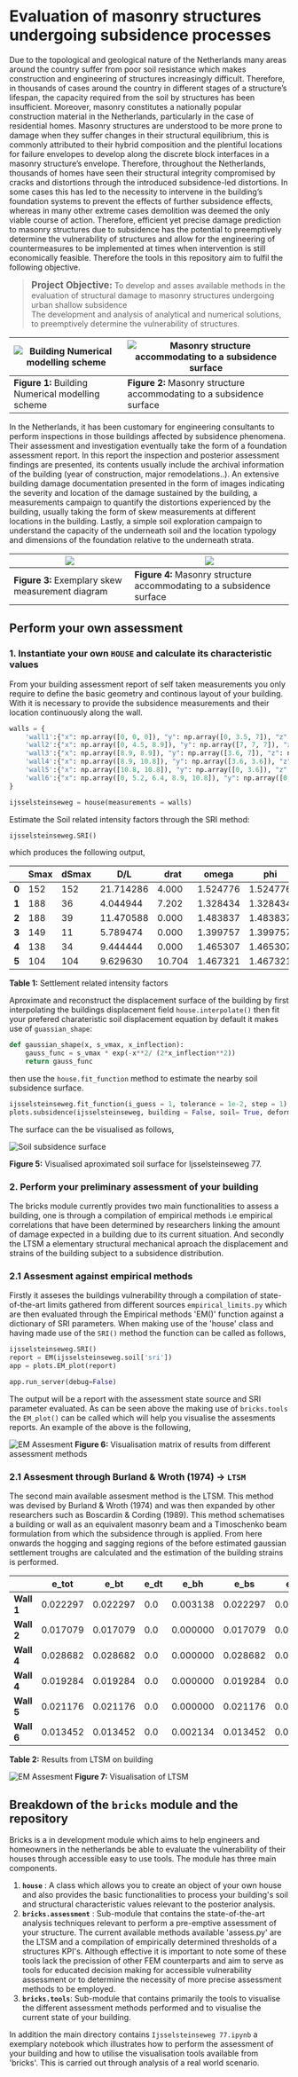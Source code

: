# Evaluation of masonry structures undergoing subsidence processes

Due to the topological and geological nature of the Netherlands many areas around the country suffer from poor soil resistance which makes construction and engineering of structures increasingly difficult. Therefore, in thousands of cases around the country in different stages of a structure’s lifespan, the capacity required from the soil by structures has been insufficient. Moreover, masonry constitutes a nationally popular construction material in the Netherlands, particularly in the case of residential homes. Masonry structures are understood to be more prone to damage when they suffer changes in their structural equilibrium, this is commonly attributed to their hybrid composition and the plentiful locations for failure envelopes to develop along the discrete block interfaces in a masonry structure’s envelope. Therefore, throughout the Netherlands, thousands of homes have seen their structural integrity compromised by cracks and distortions through the introduced subsidence-led distortions. In some cases this has led to the necessity to intervene in the building’s foundation systems to prevent the effects of further subsidence effects, whereas in many other extreme cases demolition was deemed the only viable course of action. Therefore, efficient yet precise damage prediction to masonry structures due to subsidence has the potential to preemptively determine the vulnerability of structures and allow for the engineering of countermeasures to be implemented at times when intervention is still economically feasible. Therefore the tools in this repository aim to fulfil the following objective.

> <span style="font-size: larger;"><B>Project Objective:</B></span> To develop and asses available methods in the evaluation of structural damage to masonry structures undergoing urban shallow subsidence<br>
> The development and analysis of analytical and numerical solutions, to preemptively determine the vulnerability of structures.

|<img src="_data\fig\building_model.svg" alt="Building Numerical modelling scheme" style="object-fit: cover"> | <img src="_data\fig\buildingdamage.svg" alt="Masonry structure accommodating to a subsidence surface" style="object-fit: cover">|
|-------------------------------------------------------------------------------------------------------------------------|-----------------------------------------------------------------------------------------------------------------------------------------|
|**Figure 1:** Building Numerical modelling scheme | **Figure 2:** Masonry structure accommodating to a subsidence surface |

In the Netherlands, it has been customary for engineering consultants to perform inspections in those buildings affected by subsidence phenomena. Their assessment and investigation eventually take the form of a foundation assessment report. In this report the inspection and posterior assessment findings are presented, its contents usually include the archival information of the building (year of construction, major remodelations..). An extensive building damage documentation presented in the form of images indicating the severity and location of the damage sustained by the building, a  measurements campaign to quantify the distortions experienced by the building, usually taking the form of skew measurements at different locations in the building. Lastly, a simple soil exploration campaign to understand the capacity of the underneath soil and the location typology and dimensions of the foundation relative to the underneath strata.

|<img src="_data\fig\assessment_report\skew_measurements.png"> | <img src="_data\fig\assessment_report\soil_exploration.svg">|
|-------------------------------------------------------------------------------------------------------------------------|-----------------------------------------------------------------------------------------------------------------------------------------|
|**Figure 3:** Exemplary skew measurement diagram | **Figure 4:** Masonry structure accommodating to a subsidence surface |

## Perform your own assessment

### 1. Instantiate your own `HOUSE` and calculate its characteristic values

From your building assessment report of self taken measurements you only require to define the basic geometry and continous layout of your building. With it is necessary to provide the subsidence measurements and their location continuously along the wall.

```python
walls = {
    'wall1':{"x": np.array([0, 0, 0]), "y": np.array([0, 3.5, 7]), "z": np.array([0, -72, -152]), 'phi': np.array([1/200,1/200]), 'height': 5000, 'thickness': 27},
    'wall2':{"x": np.array([0, 4.5, 8.9]), "y": np.array([7, 7, 7]), "z": np.array([-152, -163, -188]),  'phi': np.array([1/33,1/50]), 'height': 5000, 'thickness': 27},
    'wall3':{"x": np.array([8.9, 8.9]), "y": np.array([3.6, 7]), "z": np.array([-149, -188]), 'phi': np.array([0,0]), 'height': 5000, 'thickness': 27},
    'wall4':{"x": np.array([8.9, 10.8]), "y": np.array([3.6, 3.6]), "z": np.array([-149,-138]), 'phi': np.array([0,0]), 'height': 5000, 'thickness': 27},
    'wall5':{"x": np.array([10.8, 10.8]), "y": np.array([0, 3.6]), "z": np.array([-104, -138]), 'phi': np.array([1/77,1/67]), 'height': 5000, 'thickness': 27},
    'wall6':{"x": np.array([0, 5.2, 6.4, 8.9, 10.8]), "y": np.array([0, 0, 0, 0, 0]), "z": np.array([0, -42, -55, -75, -104]), 'phi': np.array([1/100,1/100]), 'height': 5000, 'thickness': 27},
}

ijsselsteinseweg = house(measurements = walls)
```
Estimate the Soil related intensity factors through the SRI method:

```python
ijsselsteinseweg.SRI()
```
which produces the following output,

|     | Smax | dSmax |       D/L |   drat |   omega |     phi |     beta |
|-----|------|-------|-----------|--------|---------|---------|----------|
| **0** |  152 |   152 | 21.714286 |  4.000 | 1.524776| 1.524776| 3.049552 |
| **1** |  188 |    36 |  4.044944 |  7.202 | 1.328434| 1.328434| 2.656867 |
| **2** |  188 |    39 | 11.470588 |  0.000 | 1.483837| 1.483837| 0.000000 |
| **3** |  149 |    11 |  5.789474 |  0.000 | 1.399757| 1.399757| 0.000000 |
| **4** |  138 |    34 |  9.444444 |  0.000 | 1.465307| 1.465307| 0.000000 |
| **5** |  104 |   104 |  9.629630 | 10.704 | 1.467321| 1.467321| 2.934642 |

**Table 1:** Settlement related intensity factors

Aproximate and reconstruct the displacement surface of the building by first interpolating the buildings displacement field `house.interpolate()` then fit your prefered charateristic soil displacement equation by default it makes use of `guassian_shape`:

```python
def gaussian_shape(x, s_vmax, x_inflection):
    gauss_func = s_vmax * exp(-x**2/ (2*x_inflection**2))
    return gauss_func
```
then use the `house.fit_function` method to estimate the nearby soil subsidence surface.

```python
ijsselsteinseweg.fit_function(i_guess = 1, tolerance = 1e-2, step = 1) # Fit gaussian shapes to walls
plots.subsidence(ijsselsteinseweg, building = False, soil= True, deformation= True)
```
The surface can the be visualised as follows,

![Soil subsidence surface](_data\fig\subsidence_surface.png)

**Figure 5:** Visualised aproximated soil surface for Ijsselsteinseweg 77.

### 2. Perform your preliminary assessment of your building

The bricks module currently provides two main functionalities to assess a building, one is through a compilation of empirical methods i.e empirical correlations that have been determined by researchers linking the amount of damage expected in a building due to its current situation. And secondly the LTSM a elementary structural mechanical aproach the displacement and strains of the building subject to a subsidence distribution.

### 2.1 Assesment against empirical methods

 Firstly it asseses the buildings vulnerability through a compilation of state-of-the-art limits gathered from different sources `empirical_limits.py` which are then evaluated through the Empirical methods 'EM()' function against a dictionary of SRI parameters. When making use of the 'house' class and having made use of the `SRI()` method the function can be called as follows, 

```python
ijsselsteinseweg.SRI()
report = EM(ijsselsteinseweg.soil['sri'])
app = plots.EM_plot(report)

app.run_server(debug=False)
```
The output will be a report with the assessment state source and SRI parameter evaluated. As can be seen above the making use of `bricks.tools` the `EM_plot()` can be called which will help you visualise the assesments reports. An example of the above is the following,

![EM Assesment](_data\fig\EM_assess.png)
**Figure 6:** Visualisation matrix of results from different assessment methods

### 2.1 Assesment through Burland & Wroth (1974) -> `LTSM`

The second main available assesment method is the LTSM. This method was devised by Burland & Wroth (1974) and was then expanded by other researchers such as Boscardin & Cording (1989). This method schematises a building or wall as an equivalent masonry beam and a Timoschenko beam formulation from which the subsidence through is applied. From here onwards the hogging and sagging regions of the before estimated gaussian settlement troughs are calculated and the estimation of the building strains is performed. 

|       |   e_tot |    e_bt | e_dt |    e_bh |    e_bs |    e_sh |    e_ss | e_h |        l_h |        l_s |      dw_h |      dw_s |
|-------|---------|---------|------|---------|---------|---------|---------|-----|------------|------------|-----------|-----------|
| **Wall 1** | 0.022297| 0.022297|   0.0| 0.003138| 0.022297| 0.021860| 0.008913|   0 | 3947.199407| 3052.800593|  69.843047| 218.245786|
| **Wall 2** | 0.017079| 0.017079|   0.0| 0.000000| 0.017079| 0.000000| 0.005739|   0 |  106.151112| 8793.848888|   0.000000| 244.614170|
| **Wall 4** | 0.028682| 0.028682|   0.0| 0.000000| 0.028682| 0.000000| 0.011363|   0 |    0.000000| 3400.000000|  38.988505| 285.019065|
| **Wall 4** | 0.019284| 0.019284|   0.0| 0.000000| 0.019284| 0.000000| 0.007900|   0 |    0.000000| 1900.000000|  40.373108| 181.409967|
| **Wall 5** | 0.021176| 0.021176|   0.0| 0.000000| 0.021176| 0.000000| 0.008344|   0 |    0.000000| 3600.000000|  20.754595| 212.411919|
| **Wall 6** | 0.013452| 0.013452|   0.0| 0.002134| 0.013452| 0.009436| 0.005150|   0 | 6218.698494| 4581.301506|  48.319648| 142.131796|

**Table 2:** Results from LTSM on building


![EM Assesment](_data\fig\LTSM_assess.png)
**Figure 7:** Visualisation of LTSM


## Breakdown of the `bricks` module and the repository

Bricks is a in development module which aims to help engineers and homeowners in the netherlands be able to evaluate the vulnerability of their houses through accessible easy to use tools. The module has three main components.

1. **`house`** : A class which allows you to create an object of your own house and also provides the basic functionalities to process your building's soil and structural characteristic values relevant to the posterior analysis.
2. **`bricks.assessment`** : Sub-module that contains the state-of-the-art analysis techniques relevant to perform a pre-emptive assessment of your structure. The current available methods available 'assess.py' are the LTSM and a compilation of empirically determined thresholds of a structures KPI's. Although effective it is important to note some of these tools lack the precission of other FEM counterparts and aim to serve as tools for educated decision making for accessible vulnerability assessment or to determine the necessity of more precise assessment methods to be employed.
3. **`bricks.tools`**: Sub-module that contains primarily the tools to visualise the different assessment methods performed and to visualise the current state of your building.  

In addition the main directory contains `Ijsselsteinseweg 77.ipynb` a exemplary notebook which illustrates how to perform the assessment of your building and how to utilise the visualisation tools available from 'bricks'. This is carried out through analysis of a real world scenario.  
